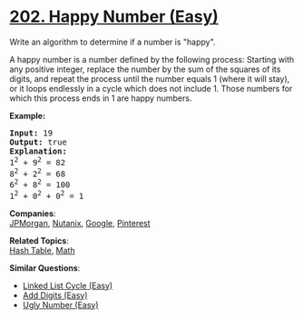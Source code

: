 # [202. Happy Number (Easy)](https://leetcode.com/problems/happy-number/)

<p>Write an algorithm to determine if a number is "happy".</p>

<p>A happy number is a number defined by the following process: Starting with any positive integer, replace the number by the sum of the squares of its digits, and repeat the process until the number equals 1 (where it will stay), or it loops endlessly in a cycle which does not include 1. Those numbers for which this process ends in 1 are happy numbers.</p>

<p><strong>Example:&nbsp;</strong></p>

<pre><strong>Input:</strong> 19
<strong>Output:</strong> true
<strong>Explanation: 
</strong>1<sup>2</sup> + 9<sup>2</sup> = 82
8<sup>2</sup> + 2<sup>2</sup> = 68
6<sup>2</sup> + 8<sup>2</sup> = 100
1<sup>2</sup> + 0<sup>2</sup> + 0<sup>2</sup> = 1
</pre>

**Companies**:  
[JPMorgan](https://leetcode.com/company/jpmorgan), [Nutanix](https://leetcode.com/company/nutanix), [Google](https://leetcode.com/company/google), [Pinterest](https://leetcode.com/company/pinterest)

**Related Topics**:  
[Hash Table](https://leetcode.com/tag/hash-table/), [Math](https://leetcode.com/tag/math/)

**Similar Questions**:

- [Linked List Cycle (Easy)](https://leetcode.com/problems/linked-list-cycle/)
- [Add Digits (Easy)](https://leetcode.com/problems/add-digits/)
- [Ugly Number (Easy)](https://leetcode.com/problems/ugly-number/)

